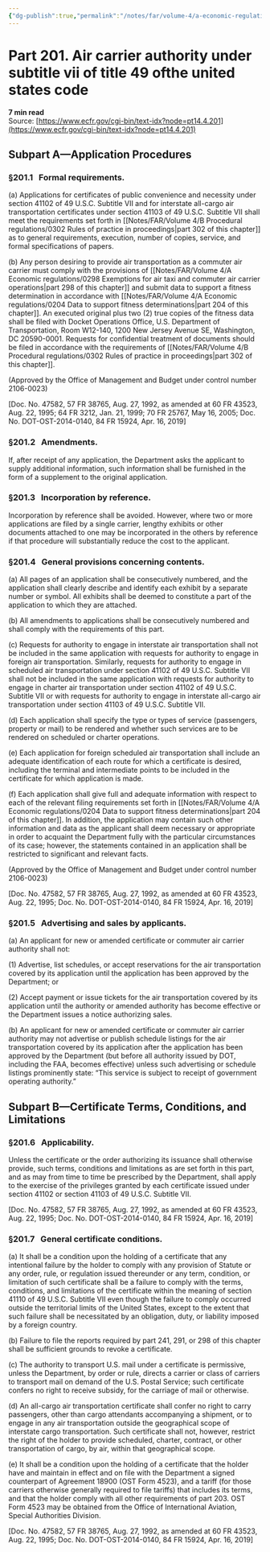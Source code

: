 ```yaml
---
{"dg-publish":true,"permalink":"/notes/far/volume-4/a-economic-regulations/0201-air-carrier-authority-under-subtitle-vii-of-title-49-ofthe-united-states-code/","title":"0201 Air carrier authority under subtitle vii of title 49 ofthe united states code"}
---
```



# Part 201. Air carrier authority under subtitle vii of title 49 ofthe united states code
**7 min read**  
Source: [https://www.ecfr.gov/cgi-bin/text-idx?node=pt14.4.201](https://www.ecfr.gov/cgi-bin/text-idx?node=pt14.4.201)

<div>

## Subpart A—Application Procedures

### §201.1   Formal requirements.

\(a\) Applications for certificates of public convenience and necessity under section 41102 of 49 U.S.C. Subtitle VII and for interstate all-cargo air transportation certificates under section 41103 of 49 U.S.C. Subtitle VII shall meet the requirements set forth in [[Notes/FAR/Volume 4/B Procedural regulations/0302 Rules of practice in proceedings\|part 302 of this chapter]] as to general requirements, execution, number of copies, service, and formal specifications of papers.

\(b\) Any person desiring to provide air transportation as a commuter air carrier must comply with the provisions of [[Notes/FAR/Volume 4/A Economic regulations/0298 Exemptions for air taxi and commuter air carrier operations\|part 298 of this chapter]] and submit data to support a fitness determination in accordance with [[Notes/FAR/Volume 4/A Economic regulations/0204 Data to support fitness determinations\|part 204 of this chapter]]. An executed original plus two (2) true copies of the fitness data shall be filed with Docket Operations Office, U.S. Department of Transportation, Room W12-140, 1200 New Jersey Avenue SE, Washington, DC 20590-0001. Requests for confidential treatment of documents should be filed in accordance with the requirements of [[Notes/FAR/Volume 4/B Procedural regulations/0302 Rules of practice in proceedings\|part 302 of this chapter]].

(Approved by the Office of Management and Budget under control number 2106-0023)

\[Doc. No. 47582, 57 FR 38765, Aug. 27, 1992, as amended at 60 FR 43523, Aug. 22, 1995; 64 FR 3212, Jan. 21, 1999; 70 FR 25767, May 16, 2005; Doc. No. DOT-OST-2014-0140, 84 FR 15924, Apr. 16, 2019\]

### §201.2   Amendments.

If, after receipt of any application, the Department asks the applicant to supply additional information, such information shall be furnished in the form of a supplement to the original application.

### §201.3   Incorporation by reference.

Incorporation by reference shall be avoided. However, where two or more applications are filed by a single carrier, lengthy exhibits or other documents attached to one may be incorporated in the others by reference if that procedure will substantially reduce the cost to the applicant.

### §201.4   General provisions concerning contents.

\(a\) All pages of an application shall be consecutively numbered, and the application shall clearly describe and identify each exhibit by a separate number or symbol. All exhibits shall be deemed to constitute a part of the application to which they are attached.

\(b\) All amendments to applications shall be consecutively numbered and shall comply with the requirements of this part.

\(c\) Requests for authority to engage in interstate air transportation shall not be included in the same application with requests for authority to engage in foreign air transportation. Similarly, requests for authority to engage in scheduled air transportation under section 41102 of 49 U.S.C. Subtitle VII shall not be included in the same application with requests for authority to engage in charter air transportation under section 41102 of 49 U.S.C. Subtitle VII or with requests for authority to engage in interstate all-cargo air transportation under section 41103 of 49 U.S.C. Subtitle VII.

\(d\) Each application shall specify the type or types of service (passengers, property or mail) to be rendered and whether such services are to be rendered on scheduled or charter operations.

\(e\) Each application for foreign scheduled air transportation shall include an adequate identification of each route for which a certificate is desired, including the terminal and intermediate points to be included in the certificate for which application is made.

\(f\) Each application shall give full and adequate information with respect to each of the relevant filing requirements set forth in [[Notes/FAR/Volume 4/A Economic regulations/0204 Data to support fitness determinations\|part 204 of this chapter]]. In addition, the application may contain such other information and data as the applicant shall deem necessary or appropriate in order to acquaint the Department fully with the particular circumstances of its case; however, the statements contained in an application shall be restricted to significant and relevant facts.

(Approved by the Office of Management and Budget under control number 2106-0023)

\[Doc. No. 47582, 57 FR 38765, Aug. 27, 1992, as amended at 60 FR 43523, Aug. 22, 1995; Doc. No. DOT-OST-2014-0140, 84 FR 15924, Apr. 16, 2019\]

### §201.5   Advertising and sales by applicants.

\(a\) An applicant for new or amended certificate or commuter air carrier authority shall not:

\(1\) Advertise, list schedules, or accept reservations for the air transportation covered by its application until the application has been approved by the Department; or

\(2\) Accept payment or issue tickets for the air transportation covered by its application until the authority or amended authority has become effective or the Department issues a notice authorizing sales.

\(b\) An applicant for new or amended certificate or commuter air carrier authority may not advertise or publish schedule listings for the air transportation covered by its application after the application has been approved by the Department (but before all authority issued by DOT, including the FAA, becomes effective) unless such advertising or schedule listings prominently state: “This service is subject to receipt of government operating authority.”

## Subpart B—Certificate Terms, Conditions, and Limitations

### §201.6   Applicability.

Unless the certificate or the order authorizing its issuance shall otherwise provide, such terms, conditions and limitations as are set forth in this part, and as may from time to time be prescribed by the Department, shall apply to the exercise of the privileges granted by each certificate issued under section 41102 or section 41103 of 49 U.S.C. Subtitle VII.

\[Doc. No. 47582, 57 FR 38765, Aug. 27, 1992, as amended at 60 FR 43523, Aug. 22, 1995; Doc. No. DOT-OST-2014-0140, 84 FR 15924, Apr. 16, 2019\]

### §201.7   General certificate conditions.

\(a\) It shall be a condition upon the holding of a certificate that any intentional failure by the holder to comply with any provision of Statute or any order, rule, or regulation issued thereunder or any term, condition, or limitation of such certificate shall be a failure to comply with the terms, conditions, and limitations of the certificate within the meaning of section 41110 of 49 U.S.C. Subtitle VII even though the failure to comply occurred outside the territorial limits of the United States, except to the extent that such failure shall be necessitated by an obligation, duty, or liability imposed by a foreign country.

\(b\) Failure to file the reports required by part 241, 291, or 298 of this chapter shall be sufficient grounds to revoke a certificate.

\(c\) The authority to transport U.S. mail under a certificate is permissive, unless the Department, by order or rule, directs a carrier or class of carriers to transport mail on demand of the U.S. Postal Service; such certificate confers no right to receive subsidy, for the carriage of mail or otherwise.

\(d\) An all-cargo air transportation certificate shall confer no right to carry passengers, other than cargo attendants accompanying a shipment, or to engage in any air transportation outside the geographical scope of interstate cargo transportation. Such certificate shall not, however, restrict the right of the holder to provide scheduled, charter, contract, or other transportation of cargo, by air, within that geographical scope.

\(e\) It shall be a condition upon the holding of a certificate that the holder have and maintain in effect and on file with the Department a signed counterpart of Agreement 18900 (OST Form 4523), and a tariff (for those carriers otherwise generally required to file tariffs) that includes its terms, and that the holder comply with all other requirements of part 203. OST Form 4523 may be obtained from the Office of International Aviation, Special Authorities Division.

\[Doc. No. 47582, 57 FR 38765, Aug. 27, 1992, as amended at 60 FR 43523, Aug. 22, 1995; Doc. No. DOT-OST-2014-0140, 84 FR 15924, Apr. 16, 2019\]

</div>